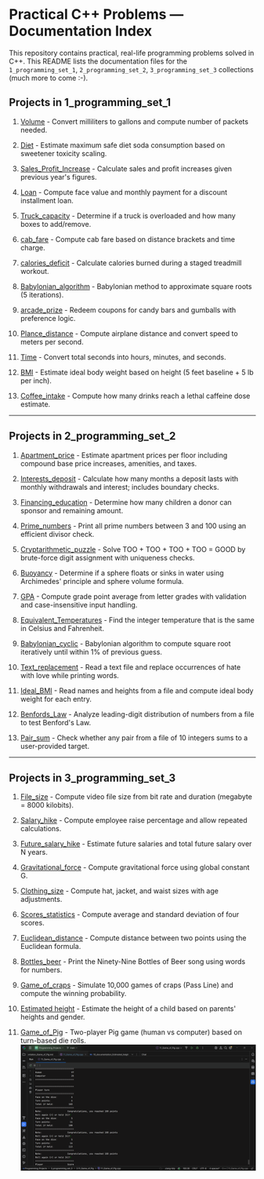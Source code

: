 # Practical C++ Problems — Documentation Index

This repository contains practical, real-life programming problems solved in C++.
This README lists the documentation files for the `1_programming_set_1`, `2_programming_set_2`,
`3_programming_set_3` collections (much more to come :-).

## Projects in 1_programming_set_1

1. [Volume](1_programming_set_1/01_Volume) \- Convert milliliters to gallons and compute number of packets needed.

2. [Diet](1_programming_set_1/02_Diet) \- Estimate maximum safe diet soda consumption based on sweetener toxicity scaling.

3. [Sales_Profit_Increase](1_programming_set_1/03_Sales_Profit_Increase) \- Calculate sales and profit increases given previous year's figures.

4. [Loan](1_programming_set_1/04_Loan) \- Compute face value and monthly payment for a discount installment loan.

5. [Truck_capacity](1_programming_set_1/05_Truck_capacity) \- Determine if a truck is overloaded and how many boxes to add/remove.

6. [cab_fare](1_programming_set_1/06_cab_fare) \- Compute cab fare based on distance brackets and time charge.

7. [calories_deficit](1_programming_set_1/07_calories_deficit) \- Calculate calories burned during a staged treadmill workout.

8. [Babylonian_algorithm](1_programming_set_1/08_Babylonian_algorithm) \- Babylonian method to approximate square roots (5 iterations).

9. [arcade_prize](1_programming_set_1/09_arcade_prize) \- Redeem coupons for candy bars and gumballs with preference logic.

10. [Plance_distance](1_programming_set_1/10_Plance_distance) \- Compute airplane distance and convert speed to meters per second.

11. [Time](1_programming_set_1/11_Time) \- Convert total seconds into hours, minutes, and seconds.

12. [BMI](1_programming_set_1/12_BMI) \- Estimate ideal body weight based on height (5 feet baseline + 5 lb per inch).

13. [Coffee_intake](1_programming_set_1/13_Coffee_intake) \- Compute how many drinks reach a lethal caffeine dose estimate.

---

## Projects in 2_programming_set_2

1. [Apartment_price](2_programming_set_2/2.01_Apartment_price) \- Estimate apartment prices per floor including compound base price increases, amenities, and taxes.

2. [Interests_deposit](2_programming_set_2/2.02_Interests_deposit) \- Calculate how many months a deposit lasts with monthly withdrawals and interest; includes boundary checks.

3. [Financing_education](2_programming_set_2/2.03_Financing_education) \- Determine how many children a donor can sponsor and remaining amount.

4. [Prime_numbers](2_programming_set_2/2.04_Prime_numbers) \- Print all prime numbers between 3 and 100 using an efficient divisor check.

5. [Cryptarithmetic_puzzle](2_programming_set_2/2.05_Cryptarithmetic_puzzle) \- Solve TOO + TOO + TOO + TOO = GOOD by brute-force digit assignment with uniqueness checks.

6. [Buoyancy](2_programming_set_2/2.06_Buoyancy) \- Determine if a sphere floats or sinks in water using Archimedes' principle and sphere volume formula.

7. [GPA](2_programming_set_2/2.07_GPA) \- Compute grade point average from letter grades with validation and case-insensitive input handling.

8. [Equivalent_Temperatures](2_programming_set_2/2.08_Equivalent_Temperatures) \- Find the integer temperature that is the same in Celsius and Fahrenheit.

9. [Babylonian_cyclic](2_programming_set_2/2.09_Babylonian_cyclic) \- Babylonian algorithm to compute square root iteratively until within 1% of previous guess.

10. [Text_replacement](2_programming_set_2/2.10_Text_replacement) \- Read a text file and replace occurrences of hate with love while printing words.

11. [Ideal_BMI](2_programming_set_2/2.11_Ideal_BMI) \- Read names and heights from a file and compute ideal body weight for each entry.

12. [Benfords_Law](2_programming_set_2/2.12_Benfords_Law) \- Analyze leading-digit distribution of numbers from a file to test Benford's Law.

13. [Pair_sum](2_programming_set_2/2.13_Pair_sum) \- Check whether any pair from a file of 10 integers sums to a user-provided target.

---

## Projects in 3_programming_set_3

1. [File_size](3_programming_set_3/3.01_File_size) \- Compute video file size from bit rate and duration (megabyte = 8000 kilobits).

2. [Salary_hike](3_programming_set_3/3.02_Salary_hike) \- Compute employee raise percentage and allow repeated calculations.

3. [Future_salary_hike](3_programming_set_3/3.03_Future_salary_hike) \- Estimate future salaries and total future salary over N years.

4. [Gravitational_force](3_programming_set_3/3.04_Gravitational_force) \- Compute gravitational force using global constant G.

5. [Clothing_size](3_programming_set_3/3.05_Clothing_size) \- Compute hat, jacket, and waist sizes with age adjustments.

6. [Scores_statistics](3_programming_set_3/3.06_Scores_statistics) \- Compute average and standard deviation of four scores.

7. [Euclidean_distance](3_programming_set_3/3.07_Euclidean_distance) \- Compute distance between two points using the Euclidean formula.

8. [Bottles_beer](3_programming_set_3/3.08_Bottles_beer) \- Print the Ninety-Nine Bottles of Beer song using words for numbers.

9. [Game_of_craps](3_programming_set_3/3.09_Game_of_craps) \- Simulate 10,000 games of craps (Pass Line) and compute the winning probability.

10. [Estimated height](3_programming_set_3/3.10_Estimated_height) \- Estimate the height of a child based on parents' heights and gender.

11. [Game_of_Pig](3_programming_set_3/3.11_Game_of_Pig) \- Two-player Pig game (human vs computer) based on turn-based die rolls.  
    ![Game of Pig](3_programming_set_3/3.11_Game_of_Pig/GameOfPig.PNG)
